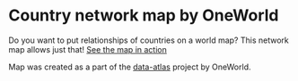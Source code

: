 # Country network map by OneWorld

Do you want to put relationships of countries on a world map?
This network map allows just that!
[See the map in action](http://teamdata.oneworld.nl/network-map/)

Map was created as a part of the [data-atlas](http://data-atlas.nl) project by OneWorld.

